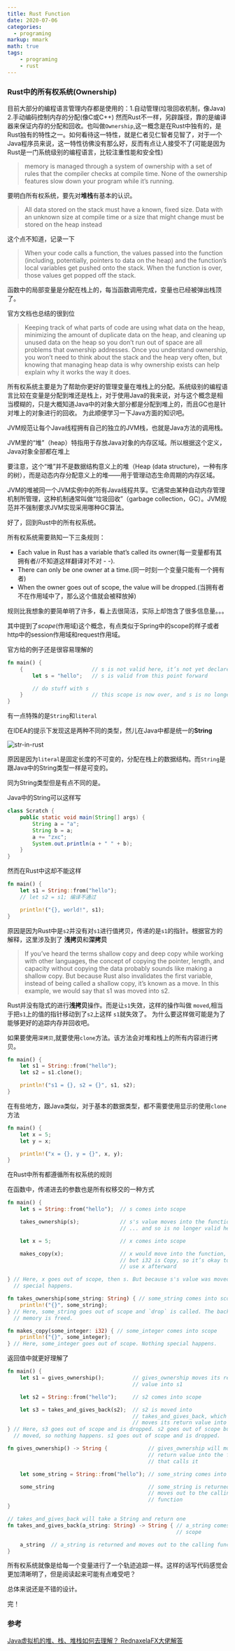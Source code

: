 ```yaml
---
title: Rust Function
date: 2020-07-06
categories:
  - programing
markup: mmark
math: true
tags:
    - programing
    - rust
---
```


### Rust中的所有权系统(Ownership)

目前大部分的编程语言管理内存都是使用的：1.自动管理(垃圾回收机制，像Java) 2.手动编码控制内存的分配(像C或C++)
然而Rust不一样，另辟蹊径，靠的是编译器来保证内存的分配和回收。也叫做`Ownership`,这一概念是在Rust中独有的，是Rust独有的特性之一。如何看待这一特性，就是仁者见仁智者见智了，对于一个Java程序员来说，这一特性彷佛没有那么好，反而有点让人接受不了(可能是因为Rust是一门系统级别的编程语言，比较注重性能和安全性)

>memory is managed through a system of ownership with a set of rules that the compiler checks at compile time. None of the ownership features slow down your program while it’s running.

要明白所有权系统，要先对**堆栈**有基本的认识。

>All data stored on the stack must have a known, fixed size. Data with an unknown size at compile time or a size that might change must be stored on the heap instead

这个点不知道，记录一下

>When your code calls a function, the values passed into the function (including, potentially, pointers to data on the heap) and the function’s local variables get pushed onto the stack. When the function is over, those values get popped off the stack.

函数中的局部变量是分配在栈上的，每当函数调用完成，变量也已经被弹出栈顶了。

官方文档也总结的很到位

>Keeping track of what parts of code are using what data on the heap, minimizing the amount of duplicate data on the heap, and cleaning up unused data on the heap so you don’t run out of space are all problems that ownership addresses. Once you understand ownership, you won’t need to think about the stack and the heap very often, but knowing that managing heap data is why ownership exists can help explain why it works the way it does.

所有权系统主要是为了帮助你更好的管理变量在堆栈上的分配。系统级别的编程语言比较在变量是分配到堆还是栈上，对于使用Java的我来说，对与这个概念是相当模糊的，只是大概知道Java中的对象大部分都是分配到堆上的，而且GC也是针对堆上的对象进行的回收。
为此顺便学习一下Java方面的知识吧。

JVM规范让每个Java线程拥有自己的独立的JVM栈，也就是Java方法的调用栈。

JVM里的“堆”（heap）特指用于存放Java对象的内存区域。所以根据这个定义，Java对象全部都在堆上

要注意，这个“堆”并不是数据结构意义上的堆（Heap (data structure)，一种有序的树），而是动态内存分配意义上的堆——用于管理动态生命周期的内存区域。

JVM的堆被同一个JVM实例中的所有Java线程共享。它通常由某种自动内存管理机制所管理，这种机制通常叫做“垃圾回收”（garbage collection，GC）。JVM规范并不强制要求JVM实现采用哪种GC算法。

好了，回到Rust中的所有权系统。

所有权系统需要熟知一下三条规则：

 - Each value in Rust has a variable that’s called its owner(每一变量都有其拥有者//不知道这样翻译对不对 - -).
 - There can only be one owner at a time.(同一时刻一个变量只能有一个拥有者)
 - When the owner goes out of scope, the value will be dropped.(当拥有者不在作用域中了，那么这个值就会被释放掉)

规则比我想象的要简单明了许多，看上去很简洁，实际上却饱含了很多信息量。。。

其中提到了*scope*(作用域)这个概念，有点类似于Spring中的scope的样子或者http中的session作用域和request作用域。

官方给的例子还是很容易理解的
```rust
fn main() {
    {                      // s is not valid here, it’s not yet declared
        let s = "hello";   // s is valid from this point forward

        // do stuff with s
    }                      // this scope is now over, and s is no longer valid
}
```

有一点特殊的是`String`和`literal`

在IDEA的提示下发现这是两种不同的类型，然儿在Java中都是统一的**String**

![str-in-rust](str.png)

原因是因为`literal`是固定长度的不可变的，分配在栈上的数据结构。而`String`是跟Java中的String类型一样是可变的。

同为String类型但是有点不同的是。

Java中的String可以这样写
```java
class Scratch {
    public static void main(String[] args) {
        String a = "a";
        String b = a;
        a += "zxc";
        System.out.println(a + " " + b);
    }
}
```
然而在Rust中这却不能这样

```rust
fn main() {
    let s1 = String::from("hello");
    // let s2 = s1; 编译不通过

    println!("{}, world!", s1);
}
```

原因是因为Rust中是`s2`并没有对`s1`进行值拷贝，传递的是`s1`的指针。根据官方的解释，这里涉及到了 **浅拷贝**和**深拷贝**

>If you’ve heard the terms shallow copy and deep copy while working with other languages, the concept of copying the pointer, length, and capacity without copying the data probably sounds like making a shallow copy. But because Rust also invalidates the first variable, instead of being called a shallow copy, it’s known as a move. In this example, we would say that s1 was moved into s2.  

Rust并没有隐式的进行**浅拷贝**操作。而是让`s1`失效，这样的操作叫做 `moved`,相当于把`s1`上的值的指针移动到了`s2`上这样 `s1`就失效了。
为什么要这样做可能是为了能够更好的追踪内存并回收吧。

如果要使用`深拷贝`,就要使用`clone`方法。该方法会对堆和栈上的所有内容进行拷贝。

```rust
fn main() {
    let s1 = String::from("hello");
    let s2 = s1.clone();

    println!("s1 = {}, s2 = {}", s1, s2);
}
```

在有些地方，跟Java类似，对于基本的数据类型，都不需要使用显示的使用`clone`方法

```rust
fn main() {
    let x = 5;
    let y = x;

    println!("x = {}, y = {}", x, y);
}
```

在Rust中所有都遵循所有权系统的规则

在函数中，传递进去的参数也是所有权移交的一种方式
```rust
fn main() {
    let s = String::from("hello");  // s comes into scope

    takes_ownership(s);             // s's value moves into the function...
                                    // ... and so is no longer valid here

    let x = 5;                      // x comes into scope

    makes_copy(x);                  // x would move into the function,
                                    // but i32 is Copy, so it’s okay to still
                                    // use x afterward

} // Here, x goes out of scope, then s. But because s's value was moved, nothing
  // special happens.

fn takes_ownership(some_string: String) { // some_string comes into scope
    println!("{}", some_string);
} // Here, some_string goes out of scope and `drop` is called. The backing
  // memory is freed.

fn makes_copy(some_integer: i32) { // some_integer comes into scope
    println!("{}", some_integer);
} // Here, some_integer goes out of scope. Nothing special happens.
```

返回值中就更好理解了

```rust
fn main() {
    let s1 = gives_ownership();         // gives_ownership moves its return
                                        // value into s1

    let s2 = String::from("hello");     // s2 comes into scope

    let s3 = takes_and_gives_back(s2);  // s2 is moved into
                                        // takes_and_gives_back, which also
                                        // moves its return value into s3
} // Here, s3 goes out of scope and is dropped. s2 goes out of scope but was
  // moved, so nothing happens. s1 goes out of scope and is dropped.

fn gives_ownership() -> String {             // gives_ownership will move its
                                             // return value into the function
                                             // that calls it

    let some_string = String::from("hello"); // some_string comes into scope

    some_string                              // some_string is returned and
                                             // moves out to the calling
                                             // function
}

// takes_and_gives_back will take a String and return one
fn takes_and_gives_back(a_string: String) -> String { // a_string comes into
                                                      // scope

    a_string  // a_string is returned and moves out to the calling function
}
```

所有权系统就像是给每一个变量进行了一个轨迹追踪一样。这样的话写代码感觉会更加清晰明了，但是阅读起来可能有点难受吧？

总体来说还是不错的设计。

完！

### 参考
[Java虚拟机的堆、栈、堆栈如何去理解？ RednaxelaFX大佬解答](https://www.zhihu.com/question/29833675)